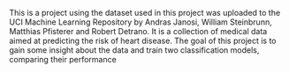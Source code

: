 This is a project using the dataset used in this project was uploaded to the UCI Machine Learning Repository by Andras Janosi, William Steinbrunn, Matthias Pfisterer and Robert Detrano. It is a collection of medical data aimed at predicting the risk of heart disease. The goal of this project is to gain some insight about the data and train two classification models, comparing their performance
